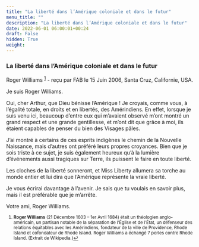 ```yaml
---
title: "La liberté dans l’Amérique coloniale et dans le futur"
menu_title: ""
description: "La liberté dans l’Amérique coloniale et dans le futur"
date: 2022-06-01 06:00:01+00:24
draft: False
hidden: True
weight:
---
```

### La liberté dans l’Amérique coloniale et dans le futur

Roger Williams <sup id="a1">[1](#f1)</sup> - reçu par FAB le 15 Juin 2006, Santa Cruz, Californie, USA.

Je suis Roger Williams.

Oui, cher Arthur, que Dieu bénisse l’Amérique ! Je croyais, comme vous, à l’égalité totale, en droits et en libertés, des Amérindiens. En effet, lorsque je suis venu ici, beaucoup d’entre eux qui m’avaient observé m’ont montré un grand respect et une grande gentillesse, et m’ont dit que grâce à moi, ils étaient capables de penser du bien des Visages pâles.

J’ai montré à certains de ces esprits indigènes le chemin de la Nouvelle Naissance, mais d’autres ont préféré leurs propres croyances. Bien que je sois triste à ce sujet, je suis également heureux qu’à la lumière d’événements aussi tragiques sur Terre, ils puissent le faire en toute liberté.

Les cloches de la liberté sonneront, et Miss Liberty allumera sa torche au monde entier et lui dira que l’Amérique représente la vraie liberté.

Je vous écrirai davantage à l’avenir. Je sais que tu voulais en savoir plus, mais il est préférable que je m’arrête.

Votre ami, Roger Williams.
<small>

1. <large id="f1"> **Roger Williams** (21 Décembre 1603 – 1er Avril 1684) était un théologien anglo-américain, un partisan notable de la séparation de l’Église et de l’État, un défenseur des relations équitables avec les Amérindiens, fondateur de la ville de Providence, Rhode Island et cofondateur de Rhode Island. Roger Williams a échangé 7 perles contre Rhode Island. (Extrait de Wikipedia.)[↩](#a1)
